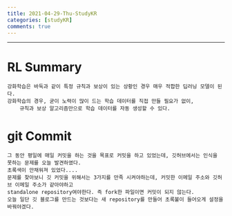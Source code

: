 ```yaml
---
title: 2021-04-29-Thu-StudyKR
categories: [studyKR]
comments: true
---
```

--------------------------------------------------------------------------------

# RL Summary
```
강화학습은 바둑과 같이 특정 규칙과 보상이 있는 상황인 경우 매우 적합한 딥러닝 모델이 된다. 
강화학습의 경우, 굳이 노력이 많이 드는 학습 데이터를 직접 만들 필요가 없이, 
	규칙과 보상 알고리즘만으로 학습 데이터를 자동 생성할 수 있다.

```

# git Commit
```
그 동안 평일에 매일 커밋을 하는 것을 목표로 커밋을 하고 있었는데, 깃허브에서는 인식을 못하는 문제를 오늘 발견하였다.
초록색이 안채워져 있었다....
문제를 찾아보니 깃 커밋을 위해서는 3가지를 만족 시켜야하는데, 커밋한 이메일 주소와 깃허브 이메일 주소가 같아야하고
standalone repository여야한다. 즉 fork한 파일이면 커밋이 되지 않는다.
오늘 일단 깃 블로그를 만드는 것보다는 새 repository를 만들어 초록불이 들어오게 설정을 바꿔야겠다.
```